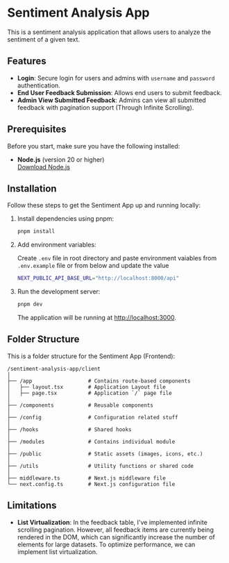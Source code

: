 # Sentiment Analysis App

This is a sentiment analysis application that allows users to analyze the sentiment of a given text.

## Features

- **Login**: Secure login for users and admins with `username` and `password` authentication.
- **End User Feedback Submission**: Allows end users to submit feedback.
- **Admin View Submitted Feedback**: Admins can view all submitted feedback with pagination support (Through Infinite Scrolling).

## Prerequisites

Before you start, make sure you have the following installed:

- **Node.js** (version 20 or higher)  
  [Download Node.js](https://nodejs.org/)

## Installation

Follow these steps to get the Sentiment App up and running locally:

1. Install dependencies using pnpm:

   ```bash
   pnpm install
   ```

2. Add environment variables:

    Create `.env` file in root directory and paste environment vaiables from `.env.example` file or from below and update the value

    ```bash
    NEXT_PUBLIC_API_BASE_URL="http://localhost:8000/api"
    ```

3. Run the development server:

   ```bash
   pnpm dev
   ```

   The application will be running at [http://localhost:3000](http://localhost:3000).

## Folder Structure

This is a folder structure for the Sentiment App (Frontend):

```
/sentiment-analysis-app/client
│
├── /app                  # Contains route-based components
│   ├── layout.tsx        # Application Layout file
│   ├── page.tsx          # Application `/` page file
│
├── /components           # Reusable components
│
├── /config               # Configuration related stuff
│
├── /hooks                # Shared hooks
│
├── /modules              # Contains individual module
│
├── /public               # Static assets (images, icons, etc.)
│
├── /utils                # Utility functions or shared code
│
├── middleware.ts         # Next.js middleware file
└── next.config.ts        # Next.js configuration file

```

## Limitations

- **List Virtualization**: In the feedback table, I've implemented infinite scrolling pagination. However, all feedback items are currently being rendered in the DOM, which can significantly increase the number of elements for large datasets. To optimize performance, we can implement list virtualization.
